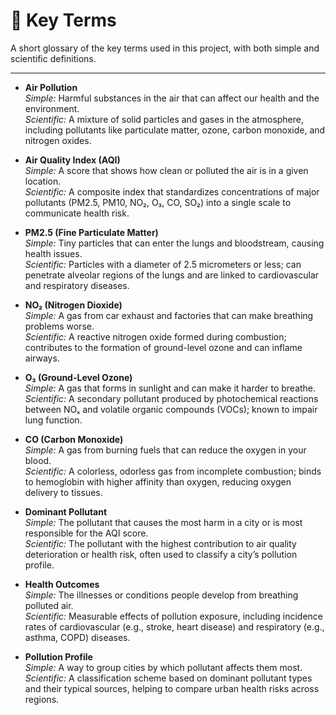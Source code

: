 # 🔑 Key Terms

A short glossary of the key terms used in this project, with both simple
and scientific definitions.

---

- **Air Pollution**  
  *Simple:* Harmful substances in the air that can affect our health and the
  environment.  
  *Scientific:* A mixture of solid particles and gases in the atmosphere,
  including pollutants like particulate matter, ozone, carbon monoxide,
  and nitrogen oxides.

- **Air Quality Index (AQI)**  
  *Simple:* A score that shows how clean or polluted the air is in a given
  location.  
  *Scientific:* A composite index that standardizes concentrations of major
  pollutants (PM2.5, PM10, NO₂, O₃, CO, SO₂) into a single scale to
  communicate health risk.

- **PM2.5 (Fine Particulate Matter)**  
  *Simple:* Tiny particles that can enter the lungs and bloodstream,
  causing health issues.  
  *Scientific:* Particles with a diameter of 2.5 micrometers or less;
  can penetrate alveolar regions of the lungs and are linked to
  cardiovascular and respiratory diseases.

- **NO₂ (Nitrogen Dioxide)**  
  *Simple:* A gas from car exhaust and factories that can make
  breathing problems worse.  
  *Scientific:* A reactive nitrogen oxide formed during combustion;
  contributes to the formation of ground-level ozone and can inflame airways.

- **O₃ (Ground-Level Ozone)**  
  *Simple:* A gas that forms in sunlight and can make it harder to breathe.  
  *Scientific:* A secondary pollutant produced by photochemical reactions
  between NOₓ and volatile organic compounds (VOCs); known to impair lung function.

- **CO (Carbon Monoxide)**  
  *Simple:* A gas from burning fuels that can reduce the oxygen in your blood.  
  *Scientific:* A colorless, odorless gas from incomplete
  combustion; binds to hemoglobin with higher affinity than oxygen,
  reducing oxygen delivery to tissues.

- **Dominant Pollutant**  
  *Simple:* The pollutant that causes the most harm in a city or
  is most responsible for the AQI score.  
  *Scientific:* The pollutant with the highest contribution to
  air quality deterioration or health risk, often used to classify a
  city’s pollution profile.

- **Health Outcomes**  
  *Simple:* The illnesses or conditions people develop from breathing polluted
  air.  
  *Scientific:* Measurable effects of pollution exposure, including
  incidence rates of cardiovascular (e.g., stroke, heart disease)
  and respiratory (e.g., asthma, COPD) diseases.

- **Pollution Profile**  
  *Simple:* A way to group cities by which pollutant affects them most.  
  *Scientific:* A classification scheme based on dominant pollutant types
  and their typical sources, helping to compare urban health risks across regions.
